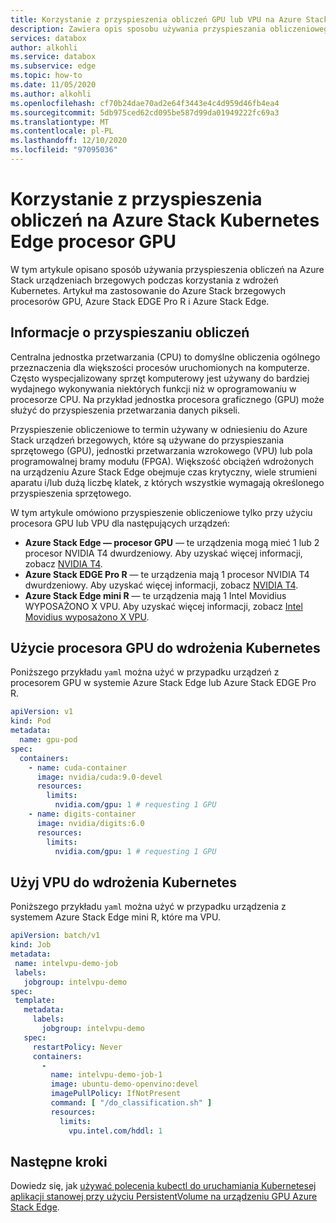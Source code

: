 ```yaml
---
title: Korzystanie z przyspieszenia obliczeń GPU lub VPU na Azure Stack urządzeniach brzegowych na potrzeby wdrożeń Kubernetes | Microsoft Docs
description: Zawiera opis sposobu używania przyspieszania obliczeniowego procesora GPU lub VPU w systemie Azure Stack brzegowej procesora GPU, Azure Stack brzeg Pro R lub Azure Stack Edge mini RI dla wdrożeń Kubernetes.
services: databox
author: alkohli
ms.service: databox
ms.subservice: edge
ms.topic: how-to
ms.date: 11/05/2020
ms.author: alkohli
ms.openlocfilehash: cf70b24dae70ad2e64f3443e4c4d959d46fb4ea4
ms.sourcegitcommit: 5db975ced62cd095be587d99da01949222fc69a3
ms.translationtype: MT
ms.contentlocale: pl-PL
ms.lasthandoff: 12/10/2020
ms.locfileid: "97095036"
---
```

# <a name="use-compute-acceleration-on-azure-stack-edge-pro-gpu-for-kubernetes-deployment"></a>Korzystanie z przyspieszenia obliczeń na Azure Stack Kubernetes Edge procesor GPU

W tym artykule opisano sposób używania przyspieszenia obliczeń na Azure Stack urządzeniach brzegowych podczas korzystania z wdrożeń Kubernetes. Artykuł ma zastosowanie do Azure Stack brzegowych procesorów GPU, Azure Stack EDGE Pro R i Azure Stack Edge.


## <a name="about-compute-acceleration"></a>Informacje o przyspieszaniu obliczeń 

Centralna jednostka przetwarzania (CPU) to domyślne obliczenia ogólnego przeznaczenia dla większości procesów uruchomionych na komputerze. Często wyspecjalizowany sprzęt komputerowy jest używany do bardziej wydajnego wykonywania niektórych funkcji niż w oprogramowaniu w procesorze CPU. Na przykład jednostka procesora graficznego (GPU) może służyć do przyspieszenia przetwarzania danych pikseli.  

Przyspieszenie obliczeniowe to termin używany w odniesieniu do Azure Stack urządzeń brzegowych, które są używane do przyspieszania sprzętowego (GPU), jednostki przetwarzania wzrokowego (VPU) lub pola programowalnej bramy modułu (FPGA). Większość obciążeń wdrożonych na urządzeniu Azure Stack Edge obejmuje czas krytyczny, wiele strumieni aparatu i/lub dużą liczbę klatek, z których wszystkie wymagają określonego przyspieszenia sprzętowego.

W tym artykule omówiono przyspieszenie obliczeniowe tylko przy użyciu procesora GPU lub VPU dla następujących urządzeń:

- **Azure Stack Edge — procesor GPU** — te urządzenia mogą mieć 1 lub 2 procesor NVIDIA T4 dwurdzeniowy. Aby uzyskać więcej informacji, zobacz [NVIDIA T4](https://www.nvidia.com/en-us/data-center/tesla-t4/).
- **Azure Stack EDGE Pro R** — te urządzenia mają 1 procesor NVIDIA T4 dwurdzeniowy. Aby uzyskać więcej informacji, zobacz [NVIDIA T4](https://www.nvidia.com/en-us/data-center/tesla-t4/).
- **Azure Stack Edge mini R** — te urządzenia mają 1 Intel Movidius WYPOSAŻONO X VPU. Aby uzyskać więcej informacji, zobacz [Intel Movidius wyposażono X VPU](https://www.movidius.com/MyriadX).


## <a name="use-gpu-for-kubernetes-deployment"></a>Użycie procesora GPU do wdrożenia Kubernetes

Poniższego przykładu `yaml` można użyć w przypadku urządzeń z procesorem GPU w systemie Azure Stack Edge lub Azure Stack EDGE Pro R.

<!--In a production scenario, Pods are not used directly and these are wrapped around higher level constructs like Deployment, ReplicaSet which maintain the desired state in case of pod restarts, failures.-->

```yml
apiVersion: v1
kind: Pod
metadata:
  name: gpu-pod
spec:
  containers:
    - name: cuda-container
      image: nvidia/cuda:9.0-devel
      resources:
        limits:
          nvidia.com/gpu: 1 # requesting 1 GPU
    - name: digits-container
      image: nvidia/digits:6.0
      resources:
        limits:
          nvidia.com/gpu: 1 # requesting 1 GPU
```


## <a name="use-vpu-for-kubernetes-deployment"></a>Użyj VPU do wdrożenia Kubernetes

Poniższego przykładu `yaml` można użyć w przypadku urządzenia z systemem Azure Stack Edge mini R, które ma VPU.

```yml
apiVersion: batch/v1
kind: Job
metadata:
 name: intelvpu-demo-job
 labels:
   jobgroup: intelvpu-demo
spec:
 template:
   metadata:
     labels:
       jobgroup: intelvpu-demo
   spec:
     restartPolicy: Never
     containers:
       -
         name: intelvpu-demo-job-1
         image: ubuntu-demo-openvino:devel
         imagePullPolicy: IfNotPresent
         command: [ "/do_classification.sh" ]
         resources:
           limits:
             vpu.intel.com/hddl: 1
```


## <a name="next-steps"></a>Następne kroki

Dowiedz się, jak [używać polecenia kubectl do uruchamiania Kubernetesej aplikacji stanowej przy użyciu PersistentVolume na urządzeniu GPU Azure Stack Edge](azure-stack-edge-gpu-deploy-stateful-application-static-provision-kubernetes.md).
